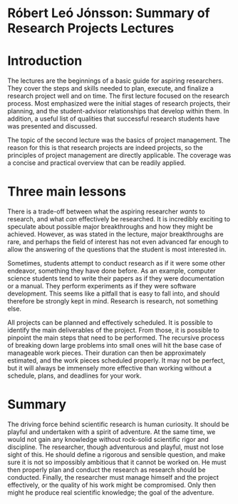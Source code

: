# Róbert Leó Jónsson: Summary of Research Projects Lectures

# Introduction
The lectures are the beginnings of a basic guide for aspiring researchers. They cover the steps and skills needed to plan, execute, and finalize a research project well and on time. The first lecture focused on the research process. Most emphasized were the initial stages of research projects, their planning, and the student-advisor relationships that develop within them. In addition, a useful list of qualities that successful research students have was presented and discussed. 

The topic of the second lecture was the basics of project management. The reason for this is that research projects are indeed projects, so the principles of project management are directly applicable. The coverage was a concise and practical overview that can be readily applied.

# Three main lessons
There is a trade-off between what the aspiring researcher *wants* to research, and what *can* effectively be researched. It is incredibly exciting to speculate about possible major breakthroughs and how they might be achieved. However, as was stated in the lecture, major breakthroughs are rare, and perhaps the field of interest has not even advanced far enough to allow the answering of the questions that the student is most interested in. 

Sometimes, students attempt to conduct research as if it were some other endeavor, something they have done before. As an example, computer science students tend to write their papers as if they were documentation or a manual. They perform experiments as if they were software development. This seems like a pitfall that is easy to fall into, and should therefore be strongly kept in mind. Research is research, not something else.

All projects can be planned and effectively scheduled. It is possible to identify the main deliverables of the project. From those, it is possible to pinpoint the main steps that need to be performed. The recursive process of breaking down large problems into small ones will hit the base case of manageable work pieces. Their duration can then be approximately estimated, and the work pieces scheduled properly. It may not be perfect, but it will always be immensely more effective than working without a schedule, plans, and deadlines for your work.  

# Summary
The driving force behind scientific research is human curiosity. It should be playful and undertaken with a spirit of adventure. At the same time, we would not gain any knowledge without rock-solid scientific rigor and discipline. The researcher, though adventurous and playful, must not lose sight of this. He should define a rigorous and sensible question, and make sure it is not so impossibly ambitious that it cannot be worked on. He must then properly plan and conduct the research as research should be conducted. Finally, the researcher must manage himself and the project effectively, or the quality of his work might be compromised. Only then might he produce real scientific knowledge; the goal of the adventure.